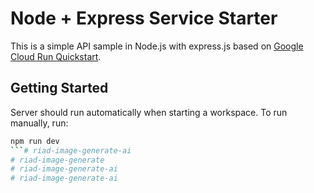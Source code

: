 # Node + Express Service Starter

This is a simple API sample in Node.js with express.js based on [Google Cloud Run Quickstart](https://cloud.google.com/run/docs/quickstarts/build-and-deploy/deploy-nodejs-service).

## Getting Started

Server should run automatically when starting a workspace. To run manually, run:
```sh
npm run dev
```# riad-image-generate-ai
# riad-image-generate
# riad-image-generate-ai
#   r i a d - i m a g e - g e n e r a t e - a i  
 